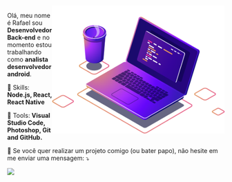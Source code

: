 <img src="computer-illustration.png" min-width="400px" max-width="400px" width="400px" align="right" alt="Computador">


<p align="left">
  Olá, meu nome é Rafael sou <strong>Desenvolvedor Back-end</strong> e no momento estou trabalhando como <strong>analista desenvolvedor android</strong>.<br>
</p>

<p align="left">
  🦄 Skills: <strong>Node.js, React, React Native</strong>
</p
  
<p align="left">
  💼 Tools: <strong>Visual Studio Code, Photoshop, Git and GitHub.</strong>
</p>

<p align="left">
  💌 Se você quer realizar um projeto comigo (ou bater papo), não hesite em me enviar uma mensagem: ⤵️
</p>

<p align="left">
  
  <a href="https://www.linkedin.com/in/rafael-pinto-scholant-718a3724/" alt="Linkedin">
  <img src="https://img.shields.io/badge/-Linkedin-0e76a8?style=for-the-badge&logo=Linkedin&logoColor=white&link=https://www.linkedin.com/in/rafael-pinto-scholant-718a3724/" /></a>
  
</p> 
